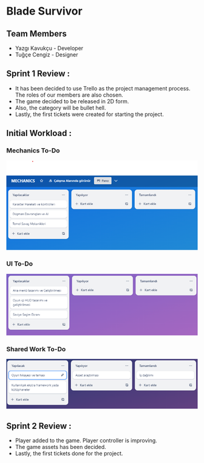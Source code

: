 # Blade Survivor

## Team Members 
* Yazgı Kavukçu - Developer
* Tuğçe Cengiz  - Designer

## Sprint 1 Review : 
* It has been decided to use Trello as the project management process. The roles of our members are also chosen.
* The game decided to be released in 2D form.
* Also, the category will be bullet hell.
* Lastly, the first tickets were created for starting the project.

## Initial Workload :

### Mechanics To-Do
![Mechanics Tickets](https://github.com/KodMachine/BladeSurvival/blob/main/BladeSurvivor/ScreenShots/mechanics.png)
### UI To-Do
![UI Tickets](https://github.com/KodMachine/BladeSurvival/blob/main/BladeSurvivor/ScreenShots/ui.png)
### Shared Work To-Do
![Shared and Research Tickets](https://github.com/KodMachine/BladeSurvival/blob/main/BladeSurvivor/ScreenShots/shared.png)

## Sprint 2 Review : 
* Player added to the game. Player controller is improving.
* The game assets has been decided.
* Lastly, the first tickets done for the project.
